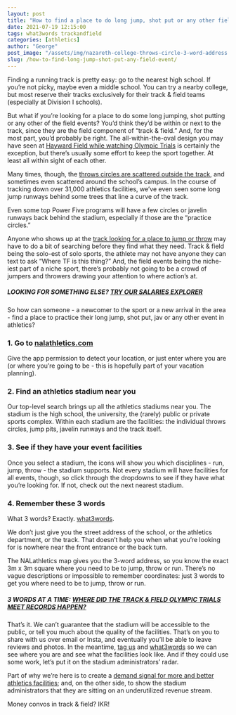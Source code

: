```yaml
---
layout: post
title: "How to find a place to do long jump, shot put or any other field event"
date: 2021-07-19 12:15:00
tags: what3words trackandfield
categories: [athletics]
author: "George"
post_image: "/assets/img/nazareth-college-throws-circle-3-word-address.jpg"
slug: /how-to-find-long-jump-shot-put-any-field-event/
---
```

Finding a running track is pretty easy: go to the nearest high school. If you’re not picky, maybe even a middle school. You can try a nearby college, but most reserve their tracks exclusively for their track & field teams (especially at Division I schools).

But what if you’re looking for a place to do some long jumping, shot putting or any other of the field events? You’d think they’d be within or next to the track, since they are the field component of “track & field.” And, for the most part, you’d probably be right. The all-within-the-oval design you may have seen at [Hayward Field while watching Olympic Trials](https://nalathletics.com/blog/2021/06/28/track-field-olympic-trials-meet-records-3-word-addresses) is certainly the exception, but there’s usually some effort to keep the sport together. At least all within sight of each other.

Many times, though, the [throws circles are scattered outside the track](https://nalathletics.com/blog/2021/06/09/track-field-stadiums-detach-throwers), and sometimes even scattered around the school’s campus. In the course of tracking down over 31,000 athletics facilities, we’ve even seen some long jump runways behind some trees that line a curve of the track.

Even some top Power Five programs will have a few circles or javelin runways back behind the stadium, especially if those are the “practice circles.” 

Anyone who shows up at the [track looking for a place to jump or throw](https://nalathletics.com/) may have to do a bit of searching before they find what they need. Track & field being the solo-est of solo sports, the athlete may not have anyone they can text to ask “Where TF is this thing?” And, the field events being the niche-iest part of a niche sport, there’s probably not going to be a crowd of jumpers and throwers drawing your attention to where action’s at.

##### LOOKING FOR SOMETHING ELSE? [TRY OUR SALARIES EXPLORER](https://nalathletics.com/coaches-salaries-explorer.html)

So how can someone - a newcomer to the sport or a new arrival in the area - find a place to practice their long jump, shot put, jav or any other event in athletics?

### 1. Go to [nalathletics.com](https://nalathletics.com/)

Give the app permission to detect your location, or just enter where you are (or where you’re going to be - this is hopefully part of your vacation planning).

### 2. Find an athletics stadium near you

Our top-level search brings up all the athletics stadiums near you. The stadium is the high school, the university, the (rarely) public or private sports complex. Within each stadium are the facilities: the individual throws circles, jump pits, javelin runways and the track itself.

### 3. See if they have your event facilities

Once you select a stadium, the icons will show you which disciplines - run, jump, throw - the stadium supports. Not every stadium will have facilities for all events, though, so click through the dropdowns to see if they have what you’re looking for. If not, check out the next nearest stadium.

### 4. Remember these 3 words 

What 3 words? Exactly. [what3words](https://what3words.com/). 

We don’t just give you the street address of the school, or the athletics department, or the track. That doesn’t help you when what you’re looking for is nowhere near the front entrance or the back turn. 

The NALathletics map gives you the 3-word address, so you know the exact 3m x 3m square where you need to be to jump, throw or run. There’s no vague descriptions or impossible to remember coordinates: just 3 words to get you where need to be to jump, throw or run.

##### 3 WORDS AT A TIME: [WHERE DID THE TRACK & FIELD OLYMPIC TRIALS MEET RECORDS HAPPEN?](https://nalathletics.com/blog/2021/06/28/track-field-olympic-trials-meet-records-3-word-addresses)

That’s it. We can’t guarantee that the stadium will be accessible to the public, or tell you much about the quality of the facilities. That’s on you to share with us over email or Insta, and eventually you’ll be able to leave reviews and photos. In the meantime, [tag us](https://instagram.com/nalathletics) and [what3words](https://instagram.com/what3words) so we can see where you are and see what the facilities look like. And if they could use some work, let’s put it on the stadium administrators’ radar. 

Part of why we’re here is to create a [demand signal for more and better athletics facilities](https://nalathletics.com/blog/2020/03/18/airbnb-athletics-who-needs-it); and, on the other side, to show the stadium administrators that they are sitting on an underutilized revenue stream. 

Money convos in track & field? IKR!


